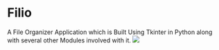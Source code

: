 # Filio
A File Organizer Application which is Built Using Tkinter in Python along with several other Modules involved with it.
       <a><img src="https://img.shields.io/badge/Inkscape-e0e0e0?style=for-the-badge&logo=inkscape&logoColor=080A13" /></a> &nbsp;
